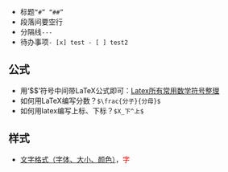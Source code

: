  - 标题`“#” “##”`
 - 段落间要空行
 - 分隔线`---`
 - 待办事项`- [x] test - [ ] test2`


## 公式

 - 用‘$$’符号中间带LaTeX公式即可：[Latex所有常用数学符号整理](https://blog.csdn.net/qq_17783559/article/details/88181836)
- 如何用LaTeX编写分数？`$\frac{分子}{分母}$`
- 如何用latex编写上标、下标？`$X_下^上$`

## 样式
- [文字格式（字体、大小、颜色）](https://blog.csdn.net/ambitionxzz/article/details/104379287)，<font color=red>字</font> 


